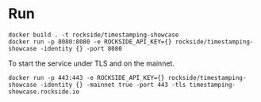# Run

```console
docker build . -t rockside/timestamping-showcase
docker run -p 8080:8080 -e ROCKSIDE_API_KEY={} rockside/timestamping-showcase -identity {} -port 8080
```

To start the service under TLS and on the mainnet.
```console
docker run -p 443:443 -e ROCKSIDE_API_KEY={} rockside/timestamping-showcase -identity {} -mainnet true -port 443 -tls timestamping-showcase.rockside.io
```